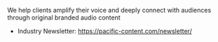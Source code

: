 We help clients amplify their voice and deeply connect with audiences through original branded audio content

* Industry Newsletter: https://pacific-content.com/newsletter/
